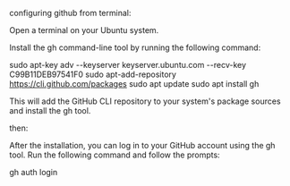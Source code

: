 configuring github from terminal:

Open a terminal on your Ubuntu system.

Install the gh command-line tool by running the following command:

sudo apt-key adv --keyserver keyserver.ubuntu.com --recv-key C99B11DEB97541F0
sudo apt-add-repository https://cli.github.com/packages
sudo apt update
sudo apt install gh


This will add the GitHub CLI repository to your system's package sources and install the gh tool.

then:


After the installation, you can log in to your GitHub account using the gh tool. Run the following command and follow the prompts:

gh auth login
